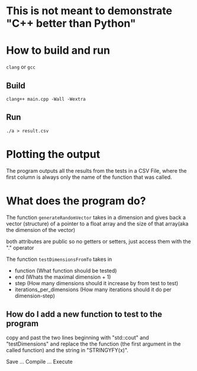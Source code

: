 # This is not meant to demonstrate "C++ better than Python"


# How to build and run
`clang` or `gcc`
## Build
`clang++ main.cpp -Wall -Wextra`
## Run
`./a > result.csv`


# Plotting the output
The program outputs all the results from the tests in a CSV File, where the first column is always only the name of the function that was called.


# What does the program do?

The function `generateRandomVector` takes in a dimension and gives back a vector (structure) of a pointer to a float array and the size of that array(aka the dimension of the vector)

both attributes are public so no getters or setters, just access them with the "." operator

The function `testDimensionsFromTo` takes in
- function 	(What function should be tested)
- end 		(Whats the maximal dimension + 1)
- step		(How many dimensions should it increase by from test to test)
- iterations_per_dimensions (How many iterations should it do per dimension-step)

## How do I add a new function to test to the program

copy and past the two lines beginning with "std::cout" and "testDimensions" and replace the the function (the first argument in the called function) and the string in "STRINGYFY(x)".

Save ... Compile ... Execute


